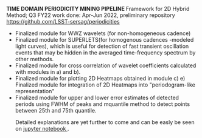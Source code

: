 <b> TIME DOMAIN PERIODICITY MINING PIPELINE </b>
 Framework for 2D Hybrid Method; Q3 FY22 work done: Apr-Jun 2022,
preliminary repository https://github.com/LSST-sersag/periodicities

<ul> 
 <li>
Finalized module for WWZ wavelets (for non-homogeneous cadence) </li>
<li>
Finalized module for SUPERLETS(for homogenous cadences -modeled light
curves), which is useful for detection of fast transient oscillation events
that may be hidden in the averaged time-frequency spectrum by other
methods. </li> <li> Finalized module for cross correlation of wavelet coefficients
calculated with modules in a) and b).</li> <li> Finalized module for plotting 2D
Heatmaps obtained in module c) e) Finalized module for integration of 2D
Heatmaps into "periodogram-like representation" </li><li> Finalized module for
upper and lower error estimates of detected periods using FWHM of peaks and
mquantile method to detect points between 25th and 75th quantile.


Detailed explanations are yet further to come and can be easly be seen on <a href="https://github.com/LSST-sersag/periodicities/blob/main/periodicity/ShortTutorial.ipynb"> jupyter notebook </a>.
